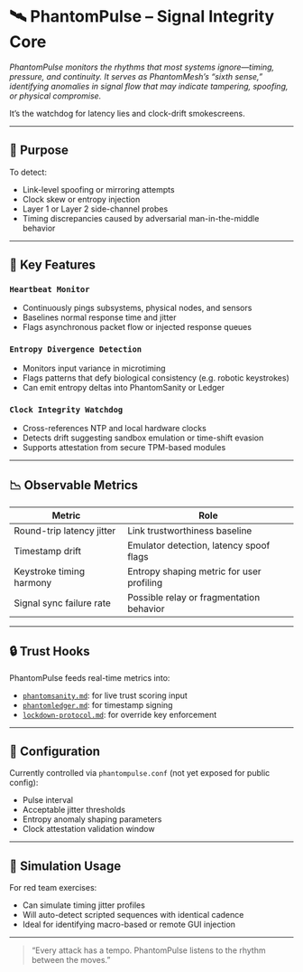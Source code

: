 # 🛰️ PhantomPulse – Signal Integrity Core

_PhantomPulse monitors the rhythms that most systems ignore—timing, pressure, and continuity. It serves as PhantomMesh’s “sixth sense,” identifying anomalies in signal flow that may indicate tampering, spoofing, or physical compromise._

It’s the watchdog for latency lies and clock-drift smokescreens.

---

## 🎯 Purpose

To detect:
- Link-level spoofing or mirroring attempts
- Clock skew or entropy injection
- Layer 1 or Layer 2 side-channel probes
- Timing discrepancies caused by adversarial man-in-the-middle behavior

---

## 🔑 Key Features

### `Heartbeat Monitor`
- Continuously pings subsystems, physical nodes, and sensors
- Baselines normal response time and jitter
- Flags asynchronous packet flow or injected response queues

### `Entropy Divergence Detection`
- Monitors input variance in microtiming
- Flags patterns that defy biological consistency (e.g. robotic keystrokes)
- Can emit entropy deltas into PhantomSanity or Ledger

### `Clock Integrity Watchdog`
- Cross-references NTP and local hardware clocks
- Detects drift suggesting sandbox emulation or time-shift evasion
- Supports attestation from secure TPM-based modules

---

## 📉 Observable Metrics

| Metric                     | Role                                         |
|----------------------------|----------------------------------------------|
| Round-trip latency jitter  | Link trustworthiness baseline                |
| Timestamp drift            | Emulator detection, latency spoof flags     |
| Keystroke timing harmony   | Entropy shaping metric for user profiling    |
| Signal sync failure rate   | Possible relay or fragmentation behavior     |

---

## 🔒 Trust Hooks

PhantomPulse feeds real-time metrics into:
- [`phantomsanity.md`](./phantomsanity.md): for live trust scoring input
- [`phantomledger.md`](./phantomledger.md): for timestamp signing
- [`lockdown-protocol.md`](./lockdown-protocol.md): for override key enforcement

---

## 🧰 Configuration

Currently controlled via `phantompulse.conf` (not yet exposed for public config):

- Pulse interval
- Acceptable jitter thresholds
- Entropy anomaly shaping parameters
- Clock attestation validation window

---

## 🧪 Simulation Usage

For red team exercises:
- Can simulate timing jitter profiles
- Will auto-detect scripted sequences with identical cadence
- Ideal for identifying macro-based or remote GUI injection

---

> “Every attack has a tempo. PhantomPulse listens to the rhythm between the moves.”  

